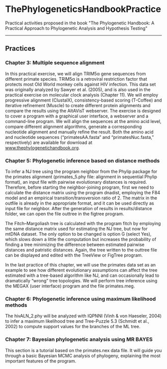 # ThePhylogeneticsHandbookPractice
Practical activities proposed in the book "The Phylogenetic Handbook: A Practical Approach to Phylogenetic Analysis and Hypothesis Testing"

--------------------------------

## Practices

### Chapter 3: Multiple sequence alignment

In this practical exercise, we will align TRIM5α gene sequences from different primate species. TRIM5α is a retroviral restriction factor that protects most Old World monkey cells against HIV infection. This data set was originally analyzed by Sawyer et al. (2005), and is also used in the practical exercise on molecular clock analysis (Chapter 11). We will employ progressive alignment (ClustalX), consistency-based scoring (T-Coffee) and iterative refinement (Muscle) to create different protein alignments and compare the results using the AltAVisT webserver. The exercise is designed to cover a program with a graphical user interface, a webserver and a command-line program. We will align the sequences at the amino acid level, compare different alignment algorithms, generate a corresponding nucleotide alignment and manually refine the result. Both the amino acid and nucleotide sequences (“primatesAA.fasta” and “primatesNuc.fasta,” respectively) are available for download at www.thephylogenetichandbook.org.

### Chapter 5: Phylogenetic inference based on distance methods

To infer a NJ tree using the program neighbor from the Phylip package for the primates alignment (primates_5.phy file: alignment in sequential Phylip format), an input file with pairwise evolutionary distances is required. Therefore, before starting the neighbor-joining program, first we need to calculate the distance matrix using the program dnadist, employing the F84 model and an empirical transition/transversion ratio of 2. The matrix in the
outfile is already in the appropriate format, and it can be used directly as input file for neighbor. After the generation of results in results/distance folder, we can open the file outtree in the figtree program.

The Fitch–Margoliash tree is calculated with the program fitch by employing the same distance matrix used for estimating the NJ tree, but now for mtDNA dataset. The only option to be changed is option G (select Yes), which slows down a little the computation but increases the probability of finding a tree minimizing the difference between estimated pairwise distances and patristic distances. Again, the tree written to the outtree file can be displayed and edited with the TreeView or FigTree program.

In the last practice of this chapter, we will use the primates data set as an example to see how different evolutionary assumptions can affect the tree estimated with a tree-based algorithm like NJ, and can occasionally lead to dramatically “wrong” tree topologies. We will perform tree inference using the MEGAX (user interface) program and the file primates.meg.

### Chapter 6: Phylogenetic inference using maximum likelihood methods

The hivALN_2.phy will be analyzed with IQPNNI (Vinh & von Haeseler, 2004) to infer a maximum likelihood tree and Tree-Puzzle 5.3 (Schmidt et al., 2002) to compute support values for the branches of the ML tree.

### Chapter 7: Bayesian phylogenetic analysis using MR BAYES

This section is a tutorial based on the primates.nex data file. It will guide you through a basic Bayesian MCMC analysis of phylogeny, explaining the most important features of the program.